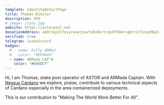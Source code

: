 ```yaml
---
template: IdentityDetailPage
title: Thomas Diesler
description: SPO
# image: /tony.jpg
website: https://astorpool.net
donationAddress: addr1qx2lfexyckxwtzwvfs8n6krlrqs9f944rsgdrr2r5zuy89p2u8z2f43hk493xhd5qpwpmvzegs68z33qvx940mmzt2vq8n5v3n
verified: true
telegram: iusediscord
badges:
  # - name: Fully ARMed
  #   color: "#EF4444"
  - name: ARMada CAP'N
    color: "#846DCF"
---
```


Hi, I am Thomas, stake pool operator of ASTOR and ARMada Captain. With <a href="https://github.com/tdiesler/nessus-cardano">Nessus Cardano</a> we explore, praise, contribute to various technical aspects of Cardano especially in the area containerized deployments.
<p/>
This is our contribution to "Making The World Work Better For All".
